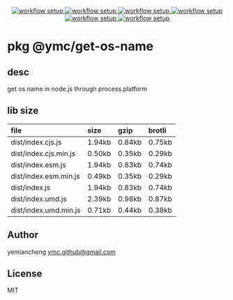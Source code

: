 <p align="center" style="background:white;">
<!-- github workflow stat:s -->
<!-- one line and center  -->
  <a href="https://github.com/YMC-GitHub">
    <img alt="workflow setup" src="https://img.shields.io/static/v1?label=pkg&message=done&color=ff69b4&style=flat-square" />
  </a>
  <a href="https://github.com/YMC-GitHub">
    <img alt="workflow setup" src="https://img.shields.io/static/v1?label=cod&message=done&color=ff69b4&style=flat-square" />
  </a>
    <a href="https://github.com/YMC-GitHub">
    <img alt="workflow setup" src="https://img.shields.io/static/v1?label=dep&message=done&color=ff69b4&style=flat-square" />
  </a>
  <a href="https://github.com/YMC-GitHub">
    <img alt="workflow setup" src="https://img.shields.io/static/v1?label=lin&message=done&color=ff69b4&style=flat-square" />
  </a>
    <a href="https://github.com/YMC-GitHub">
    <img alt="workflow setup" src="https://img.shields.io/static/v1?label=tes&message=fail&color=ff69b4&style=flat-square" />
  </a>
      <a href="https://github.com/YMC-GitHub">
    <img alt="workflow setup" src="https://img.shields.io/static/v1?label=pro&message=done&color=ff69b4&style=flat-square" />
  </a>


  <!-- https://img.shields.io/badge/<LABEL>-<MESSAGE>-<COLOR> -->
  <!-- https://img.shields.io/static/v1?label=<LABEL>&message=<MESSAGE>&color=<COLOR> -->
<!-- github workflow stat:e -->
</p>

# pkg @ymc/get-os-name

## desc
get os name in node.js through process.platform

## lib size  
file | size | gzip | brotli
:---- | :---- | :---- | :----
dist/index.cjs.js | 1.94kb | 0.84kb | 0.75kb
dist/index.cjs.min.js | 0.50kb | 0.35kb | 0.29kb
dist/index.esm.js | 1.94kb | 0.83kb | 0.74kb
dist/index.esm.min.js | 0.49kb | 0.35kb | 0.29kb
dist/index.js | 1.94kb | 0.83kb | 0.74kb
dist/index.umd.js | 2.39kb | 0.98kb | 0.87kb
dist/index.umd.min.js | 0.71kb | 0.44kb | 0.38kb

## Author
yemiancheng <ymc.github@gmail.com>

## License
MIT